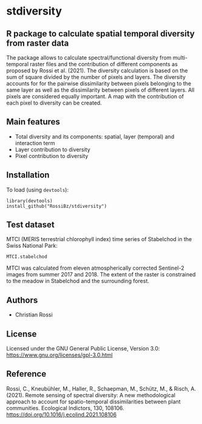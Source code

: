 # stdiversity

## R package to calculate spatial temporal diversity from raster data 

The package allows to calculate spectral/functional diversity from multi-temporal raster 
files and the contribution of different components as proposed by Rossi et al. (2021). The diversity calculation is based on 
the sum of square divided by the number of pixels and layers. The diversity accounts for
for the pairwise dissimilarity between pixels belonging to the same layer as well as the dissimilarity between pixels
of different layers. All pixels are considered equally important.
A map with the contribution of each pixel to diversity can be created. 

## Main features

* Total diversity and its components: spatial, layer (temporal) and interaction term
* Layer contribution to diversity
* Pixel contribution to diversity

## Installation

To load (using `devtools`):

```Rscript
library(devtools)
install_github("RossiBz/stdiversity")
```

## Test dataset

MTCI (MERIS terrestrial chlorophyll index) time series of Stabelchod in the Swiss National Park:

```Rscript
MTCI.stabelchod
```
MTCI was calculated from eleven atmospherically
corrected Sentinel-2 images from summer 2017 and 2018. 
The extent of the raster is constrained to the meadow in Stabelchod and the surrounding forest.

## Authors

* Christian Rossi

## License

Licensed under the GNU General Public License, Version 3.0: https://www.gnu.org/licenses/gpl-3.0.html

## Reference

Rossi, C., Kneubühler, M., Haller, R., Schaepman, M., Schütz, M., & Risch, A. (2021). Remote sensing of spectral diversity: 
A new methodological approach to account for spatio-temporal dissimilarities between plant communities.
Ecological Indictors, 130, 108106. https://doi.org/10.1016/j.ecolind.2021.108106

